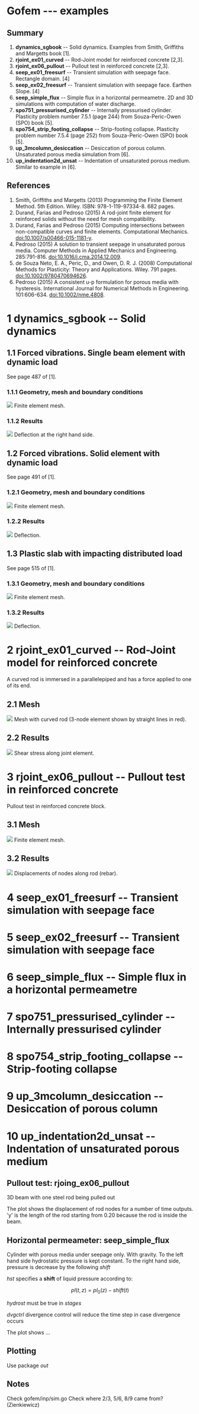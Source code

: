 # Gofem --- examples

## Summary
1.  **dynamics_sgbook** -- Solid dynamics. Examples from Smith, Griffiths and Margetts book [1].
2.  **rjoint_ex01_curved** -- Rod-Joint model for reinforced concrete [2,3].
3.  **rjoint_ex06_pullout** -- Pullout test in reinforced concrete [2,3].
4.  **seep_ex01_freesurf** -- Transient simulation with seepage face. Rectangle domain. [4]
5.  **seep_ex02_freesurf** -- Transient simulation with seepage face. Earthen Slope. [4]
6.  **seep_simple_flux** -- Simple flux in a horizontal permeametre. 2D and 3D simulations with computation of water discharge.
7.  **spo751_pressurised_cylinder** -- Internally pressurised cylinder. Plasticity problem number 7.5.1 (page 244) from Souza-Peric-Owen (SPO) book [5].
8.  **spo754_strip_footing_collapse** -- Strip-footing collapse. Plasticity problem number 7.5.4 (page 252) from Souza-Peric-Owen (SPO) book [5].
9.  **up_3mcolumn_desiccation** -- Desiccation of porous column. Unsaturated porous media simulation from [6].
10. **up_indentation2d_unsat** -- Indentation of unsaturated porous medium. Similar to example in [6].

## References
1. Smith, Griffiths and Margetts (2013) Programming the Finite Element Method. 5th Edition. Wiley. ISBN: 978-1-119-97334-8. 682 pages.
2. Durand, Farias and Pedroso (2015) A rod-joint finite element for reinforced solids without the need for mesh compatibility.
3. Durand, Farias and Pedroso (2015) Computing intersections between non-compatible curves and finite elements. Computational Mechanics. [doi:10.1007/s00466-015-1181-y](http://dx.doi.org/10.1007/s00466-015-1181-y).
4. Pedroso (2015) A solution to transient seepage in unsaturated porous media. Computer Methods in Applied Mechanics and Engineering. 285:791-816. [doi:10.1016/j.cma.2014.12.009](http://dx.doi.org/10.1016/j.cma.2014.12.009).
5. de Souza Neto, E. A., Peric, D., and Owen, D. R. J. (2008) Computational Methods for Plasticity: Theory and Applications. Wiley. 791 pages. [doi:10.1002/9780470694626](http://dx.doi.org/10.1002/9780470694626).
6. Pedroso (2015) A consistent u-p formulation for porous media with hysteresis. International Journal for Numerical Methods in Engineering. 101:606-634. [doi:10.1002/nme.4808](http://dx.doi.org/10.1002/nme.4808).



# 1 dynamics_sgbook -- Solid dynamics

## 1.1 Forced vibrations. Single beam element with dynamic load

See page 487 of [1].

### 1.1.1 Geometry, mesh and boundary conditions

<div id="container">
<img src="dynamics_sgbook/figs/sg111msh.png">
Finite element mesh.
</div>

### 1.1.2 Results

<div id="container">
<img src="dynamics_sgbook/figs/sg111.png">
Deflection at the right hand side.
</div>



## 1.2 Forced vibrations. Solid element with dynamic load

See page 491 of [1].

### 1.2.1 Geometry, mesh and boundary conditions

<div id="container">
<img src="dynamics_sgbook/figs/sg114msh.png">
Finite element mesh.
</div>

### 1.2.2 Results

<div id="container">
<img src="dynamics_sgbook/figs/sg114.png">
Deflection.
</div>



## 1.3 Plastic slab with impacting distributed load

See page 515 of [1].

### 1.3.1 Geometry, mesh and boundary conditions

<div id="container">
<img src="dynamics_sgbook/figs/sg1121msh.png">
Finite element mesh.
</div>

### 1.3.2 Results

<div id="container">
<img src="dynamics_sgbook/figs/sg1121.png">
Deflection.
</div>



# 2 rjoint_ex01_curved -- Rod-Joint model for reinforced concrete

A curved rod is immersed in a parallelepiped and has a force applied to one of its end.

## 2.1 Mesh

<div id="container">
<img src="rjoint_ex01_curved/figs/mesh.png">
Mesh with curved rod (3-node element shown by straight lines in red).
</div>

## 2.2 Results

<div id="container">
<img src="rjoint_ex01_curved/figs/rjoint01.png">
Shear stress along joint element.
</div>



# 3 rjoint_ex06_pullout -- Pullout test in reinforced concrete

Pullout test in reinforced concrete block.

## 3.1 Mesh

<div id="container">
<img src="rjoint_ex06_pullout/figs/mesh.png">
Finite element mesh.
</div>

## 3.2 Results

<div id="container">
<img src="rjoint_ex06_pullout/figs/rjoint_ex06_pullout_o2elast.png">
Displacements of nodes along rod (rebar).
</div>



# 4 seep_ex01_freesurf -- Transient simulation with seepage face


# 5 seep_ex02_freesurf -- Transient simulation with seepage face
# 6 seep_simple_flux -- Simple flux in a horizontal permeametre
# 7 spo751_pressurised_cylinder -- Internally pressurised cylinder
# 8 spo754_strip_footing_collapse -- Strip-footing collapse
# 9 up_3mcolumn_desiccation -- Desiccation of porous column
# 10 up_indentation2d_unsat -- Indentation of unsaturated porous medium









## Pullout test: rjoing_ex06_pullout

3D beam with one steel rod being pulled out

The plot shows the displacement of rod nodes for a number of time outputs. 'y' is the length of the
rod starting from 0.20 because the rod is inside the beam.

## Horizontal permeameter: seep_simple_flux

Cylinder with porous media under seepage only. With gravity. To the left hand side hydrostatic
pressure is kept constant. To the right hand side, pressure is decrease by the following _shift_

_hst_ specifies a **shift** of liquid pressure according to:

$$
  pl(t,z) = pl_0(z) - shift(t)
$$

_hydrost_ must be true in _stages_

_dvgctrl_ divergence control will reduce the time step in case divergence occurs

The plot shows ...


## Plotting

Use package _out_




## Notes

Check gofem/inp/sim.go
Check where 2/3, 5/6, 8/9 came from? (Zienkiewicz)

